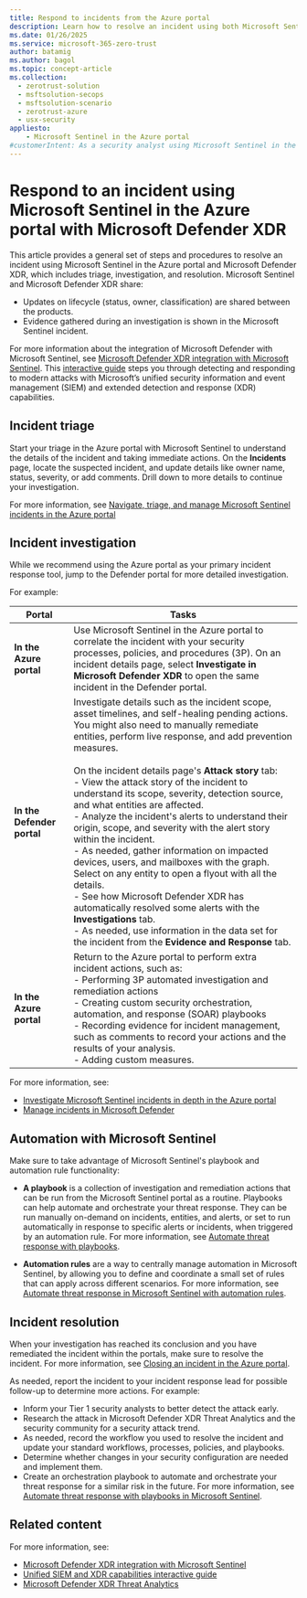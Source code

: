 ```yaml
---
title: Respond to incidents from the Azure portal
description: Learn how to resolve an incident using both Microsoft Sentinel in the Azure portal and Microsoft Defender XDR, including triage, investigation, and resolution. 
ms.date: 01/26/2025
ms.service: microsoft-365-zero-trust
author: batamig
ms.author: bagol
ms.topic: concept-article
ms.collection: 
  - zerotrust-solution
  - msftsolution-secops
  - msftsolution-scenario
  - zerotrust-azure
  - usx-security
appliesto: 
    - Microsoft Sentinel in the Azure portal
#customerIntent: As a security analyst using Microsoft Sentinel in the Azure portal, I want to understand how to respond to an incident within a Zero Trust architecture, using both Microsoft Sentinel and Microsoft Defender XDR, to minimize impact and ensure quick recovery.
---
```


# Respond to an incident using Microsoft Sentinel in the Azure portal with Microsoft Defender XDR

This article provides a general set of steps and procedures to resolve an incident using Microsoft Sentinel in the Azure portal and Microsoft Defender XDR, which includes triage, investigation, and resolution. Microsoft Sentinel and Microsoft Defender XDR share:

- Updates on lifecycle (status, owner, classification) are shared between the products.
- Evidence gathered during an investigation is shown in the Microsoft Sentinel incident.

For more information about the integration of Microsoft Defender with Microsoft Sentinel, see [Microsoft Defender XDR integration with Microsoft Sentinel](/azure/sentinel/microsoft-365-defender-sentinel-integration). This [interactive guide](https://mslearn.cloudguides.com/guides/Investigate%20security%20incidents%20in%20a%20hybrid%20environment%20with%20Azure%20Sentinel)
steps you through detecting and responding to modern attacks with Microsoft’s unified security information and event management (SIEM) and extended detection and response (XDR) capabilities.

## Incident triage

Start your triage in the Azure portal with Microsoft Sentinel to understand the details of the incident and taking immediate actions. On the **Incidents** page, locate the suspected incident, and update details like owner name, status, severity, or add comments. Drill down to more details to continue your investigation.

For more information, see [Navigate, triage, and manage Microsoft Sentinel incidents in the Azure portal](/azure/sentinel/incident-navigate-triage)

## Incident investigation

While we recommend using the Azure portal as your primary incident response tool, jump to the Defender portal for more detailed investigation.

For example:

|Portal  |Tasks  |
|---------|---------|
|**In the Azure portal**     | Use Microsoft Sentinel in the Azure portal to correlate the incident with your security processes, policies, and procedures (3P). On an incident details page, select **Investigate in Microsoft Defender XDR** to open the same incident in the Defender portal.      |
|**In the Defender portal**     |   Investigate details such as the incident scope, asset timelines, and self-healing pending actions. You might also need to manually remediate entities, perform live response, and add prevention measures. <br><br>On the incident details page's **Attack story** tab:  <br>   - View the attack story of the incident to understand its scope, severity, detection source, and what entities are affected. <br>- Analyze the incident's alerts to understand their origin, scope, and severity with the alert story within the incident. <br>- As needed, gather information on impacted devices, users, and mailboxes with the graph. Select on any entity to open a flyout with all the details. <br>- See how Microsoft Defender XDR has automatically resolved some alerts with the **Investigations** tab. <br>- As needed, use information in the data set for the incident from the **Evidence and Response** tab.    |
|**In the Azure portal**     |  Return to the Azure portal to perform extra incident actions, such as: <br>- Performing 3P automated investigation and remediation actions <br>- Creating custom security orchestration, automation, and response (SOAR) playbooks<br>- Recording evidence for incident management, such as comments to record your actions and the results of your analysis.<br>- Adding custom measures.   |

For more information, see:

- [Investigate Microsoft Sentinel incidents in depth in the Azure portal](/azure/sentinel/investigate-incidents)
- [Manage incidents in Microsoft Defender](/defender-xdr/manage-incidents?toc=%2Fazure%2Fsentinel%2FTOC.json&bc=%2Fazure%2Fsentinel%2Fbreadcrumb%2Ftoc.json)

## Automation with Microsoft Sentinel

Make sure to take advantage of Microsoft Sentinel's playbook and automation rule functionality:

- **A playbook** is a collection of investigation and remediation actions that can be run from the Microsoft Sentinel portal as a routine. Playbooks can help automate and orchestrate your threat response. They can be run manually on-demand on incidents, entities, and alerts, or set to run automatically in response to specific alerts or incidents, when triggered by an automation rule. For more information, see [Automate threat response with playbooks](/azure/sentinel/automate-responses-with-playbooks).

- **Automation rules** are a way to centrally manage automation in Microsoft Sentinel, by allowing you to define and coordinate a small set of rules that can apply across different scenarios. For more information, see [Automate threat response in Microsoft Sentinel with automation rules](/azure/sentinel/automate-incident-handling-with-automation-rules).

## Incident resolution

When your investigation has reached its conclusion and you have remediated the incident within the portals, make sure to resolve the incident. For more information, see [Closing an incident in the Azure portal](/azure/sentinel/incident-navigate-triage#close-an-incident).

As needed, report the incident to your incident response lead for possible follow-up to determine more actions. For example:

- Inform your Tier 1 security analysts to better detect the attack early.
- Research the attack in Microsoft Defender XDR Threat Analytics and the security community for a security attack trend.
- As needed, record the workflow you used to resolve the incident and update your standard workflows, processes, policies, and playbooks.
- Determine whether changes in your security configuration are needed and implement them.
- Create an orchestration playbook to automate and orchestrate your threat response for a similar risk in the future. For more information, see [Automate threat response with playbooks in Microsoft Sentinel](/azure/sentinel/automate-responses-with-playbooks).

## Related content

For more information, see:

- [Microsoft Defender XDR integration with Microsoft Sentinel](/azure/sentinel/microsoft-365-defender-sentinel-integration)
- [Unified SIEM and XDR capabilities interactive guide](https://mslearn.cloudguides.com/guides/Investigate%20security%20incidents%20in%20a%20hybrid%20environment%20with%20Azure%20Sentinel)
- [Microsoft Defender XDR Threat Analytics](/microsoft-365/security/defender/threat-analytics)
